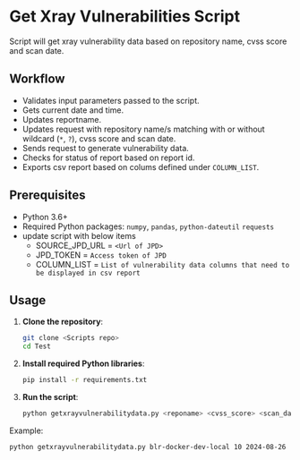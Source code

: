 # Get Xray Vulnerabilities Script

Script will get xray vulnerability data based on repository name, cvss score and scan date.

## Workflow

- Validates input parameters passed to the script.
- Gets current date and time.
- Updates reportname.
- Updates request with repository name/s matching with or without wildcard (`*`, `?`), cvss score and scan date.
- Sends request to generate vulnerability data.
- Checks for status of report based on report id.
- Exports csv report based on colums defined under `COLUMN_LIST`.

## Prerequisites

- Python 3.6+
- Required Python packages: `numpy`, `pandas`, `python-dateutil` `requests`
- update script with below items
   *  SOURCE_JPD_URL = `<Url of JPD>`
   *  JPD_TOKEN = `Access token of JPD`
   *  COLUMN_LIST = `List of vulnerability data columns that need to be displayed in csv report`

## Usage

1. **Clone the repository**:

   ```sh
   git clone <Scripts repo>
   cd Test
   ```

2. **Install required Python libraries**:

   ```sh
   pip install -r requirements.txt
   ```

4. **Run the script**:

   ```sh
   python getxrayvulnerabilitydata.py <reponame> <cvss_score> <scan_date>
   ```

  Example:
  
   ```sh
   python getxrayvulnerabilitydata.py blr-docker-dev-local 10 2024-08-26
   ```
